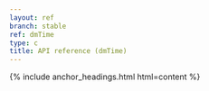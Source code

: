 ```yaml
---
layout: ref
branch: stable
ref: dmTime
type: c
title: API reference (dmTime)
---
```

{% include anchor_headings.html html=content %}